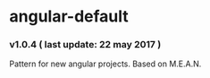 # angular-default
### v1.0.4 ( last update: 22 may 2017 )

Pattern for new angular projects.
Based on M.E.A.N.